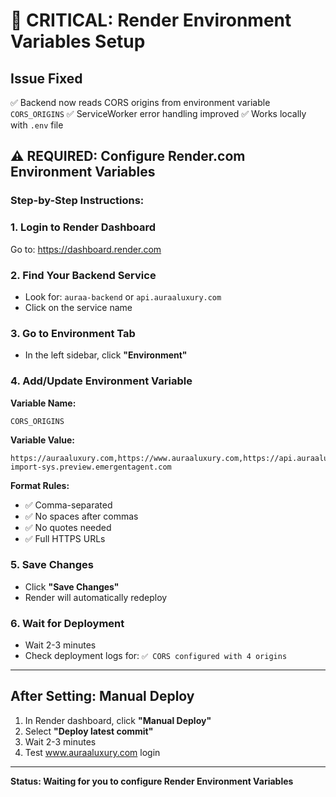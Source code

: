 # 🚨 CRITICAL: Render Environment Variables Setup

## Issue Fixed
✅ Backend now reads CORS origins from environment variable `CORS_ORIGINS`
✅ ServiceWorker error handling improved
✅ Works locally with `.env` file

## ⚠️ REQUIRED: Configure Render.com Environment Variables

### Step-by-Step Instructions:

### 1. Login to Render Dashboard
Go to: https://dashboard.render.com

### 2. Find Your Backend Service
- Look for: `auraa-backend` or `api.auraaluxury.com`
- Click on the service name

### 3. Go to Environment Tab
- In the left sidebar, click **"Environment"**

### 4. Add/Update Environment Variable

**Variable Name:**
```
CORS_ORIGINS
```

**Variable Value:**
```
https://auraaluxury.com,https://www.auraaluxury.com,https://api.auraaluxury.com,https://luxury-import-sys.preview.emergentagent.com
```

**Format Rules:**
- ✅ Comma-separated
- ✅ No spaces after commas
- ✅ No quotes needed
- ✅ Full HTTPS URLs

### 5. Save Changes
- Click **"Save Changes"**
- Render will automatically redeploy

### 6. Wait for Deployment
- Wait 2-3 minutes
- Check deployment logs for: `✅ CORS configured with 4 origins`

---

## After Setting: Manual Deploy

1. In Render dashboard, click **"Manual Deploy"**
2. Select **"Deploy latest commit"**
3. Wait 2-3 minutes
4. Test www.auraaluxury.com login

---

**Status: Waiting for you to configure Render Environment Variables**
